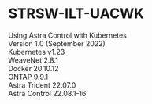 # STRSW-ILT-UACWK
Using Astra Control with Kubernetes <br />
Version 1.0 (September 2022) <br />
Kubernetes v1.23 <br />
WeaveNet 2.8.1 <br />
Docker 20.10.12 <br />
ONTAP 9.9.1 <br />
Astra Trident 22.07.0 <br />
Astra Control 22.08.1-16 <br />
